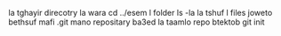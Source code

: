 la tghayir direcotry la wara cd ../esem l folder
ls -la la tshuf l files joweto bethsuf mafi .git mano repositary ba3ed
la taamlo repo btektob git init
